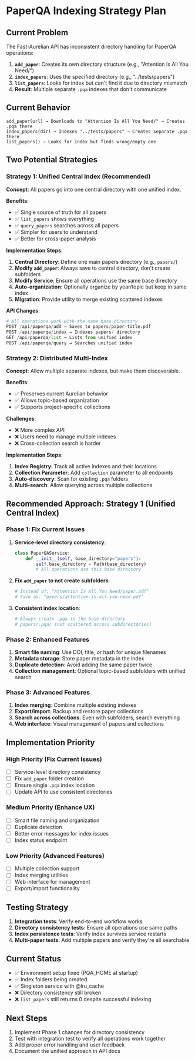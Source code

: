 # PaperQA Indexing Strategy Plan

## Current Problem

The Fast-Aurelian API has inconsistent directory handling for PaperQA operations:

1. **`add_paper`**: Creates its own directory structure (e.g., "Attention Is All You Need/")
2. **`index_papers`**: Uses the specified directory (e.g., "../tests/papers")  
3. **`list_papers`**: Looks for index but can't find it due to directory mismatch
4. **Result**: Multiple separate `.pqa` indexes that don't communicate

## Current Behavior

```
add_paper(url) → Downloads to "Attention Is All You Need/" → Creates .pqa there
index_papers(dir) → Indexes "../tests/papers" → Creates separate .pqa there  
list_papers() → Looks for index but finds wrong/empty one
```

## Two Potential Strategies

### Strategy 1: Unified Central Index (Recommended)

**Concept**: All papers go into one central directory with one unified index.

**Benefits**:
- ✅ Single source of truth for all papers
- ✅ `list_papers` shows everything
- ✅ `query_papers` searches across all papers
- ✅ Simpler for users to understand
- ✅ Better for cross-paper analysis

**Implementation Steps**:
1. **Central Directory**: Define one main papers directory (e.g., `papers/`)
2. **Modify `add_paper`**: Always save to central directory, don't create subfolders
3. **Modify Service**: Ensure all operations use the same base directory
4. **Auto-organization**: Optionally organize by year/topic but keep in same index
5. **Migration**: Provide utility to merge existing scattered indexes

**API Changes**:
```python
# All operations work with the same base directory
POST /api/paperqa/add → Saves to papers/paper-title.pdf
POST /api/paperqa/index → Indexes papers/ directory  
GET /api/paperqa/list → Lists from unified index
POST /api/paperqa/query → Searches unified index
```

### Strategy 2: Distributed Multi-Index

**Concept**: Allow multiple separate indexes, but make them discoverable.

**Benefits**:
- ✅ Preserves current Aurelian behavior
- ✅ Allows topic-based organization  
- ✅ Supports project-specific collections

**Challenges**:
- ❌ More complex API
- ❌ Users need to manage multiple indexes
- ❌ Cross-collection search is harder

**Implementation Steps**:
1. **Index Registry**: Track all active indexes and their locations
2. **Collection Parameter**: Add `collection` parameter to all endpoints
3. **Auto-discovery**: Scan for existing `.pqa` folders  
4. **Multi-search**: Allow querying across multiple collections

## Recommended Approach: Strategy 1 (Unified Central Index)

### Phase 1: Fix Current Issues
1. **Service-level directory consistency**:
   ```python
   class PaperQAService:
       def __init__(self, base_directory="papers"):
           self.base_directory = Path(base_directory)
           # All operations use this base directory
   ```

2. **Fix `add_paper` to not create subfolders**:
   ```python
   # Instead of: "Attention Is All You Need/paper.pdf"  
   # Save as: "papers/attention-is-all-you-need.pdf"
   ```

3. **Consistent index location**:
   ```python
   # Always create .pqa in the base directory
   # papers/.pqa/ (not scattered across subdirectories)
   ```

### Phase 2: Enhanced Features
1. **Smart file naming**: Use DOI, title, or hash for unique filenames
2. **Metadata storage**: Store paper metadata in the index
3. **Duplicate detection**: Avoid adding the same paper twice
4. **Collection management**: Optional topic-based subfolders with unified search

### Phase 3: Advanced Features  
1. **Index merging**: Combine multiple existing indexes
2. **Export/import**: Backup and restore paper collections
3. **Search across collections**: Even with subfolders, search everything
4. **Web interface**: Visual management of papers and collections

## Implementation Priority

### High Priority (Fix Current Issues)
- [ ] Service-level directory consistency
- [ ] Fix `add_paper` folder creation
- [ ] Ensure single `.pqa` index location
- [ ] Update API to use consistent directories

### Medium Priority (Enhance UX)
- [ ] Smart file naming and organization  
- [ ] Duplicate detection
- [ ] Better error messages for index issues
- [ ] Index status endpoint

### Low Priority (Advanced Features)
- [ ] Multiple collection support
- [ ] Index merging utilities
- [ ] Web interface for management
- [ ] Export/import functionality

## Testing Strategy

1. **Integration tests**: Verify end-to-end workflow works
2. **Directory consistency tests**: Ensure all operations use same paths  
3. **Index persistence tests**: Verify index survives service restarts
4. **Multi-paper tests**: Add multiple papers and verify they're all searchable

## Current Status

- ✅ Environment setup fixed (PQA_HOME at startup)
- ✅ Index folders being created  
- ✅ Singleton service with @lru_cache
- ❌ Directory consistency still broken
- ❌ `list_papers` still returns 0 despite successful indexing

## Next Steps

1. Implement Phase 1 changes for directory consistency
2. Test with integration test to verify all operations work together
3. Add proper error handling and user feedback
4. Document the unified approach in API docs